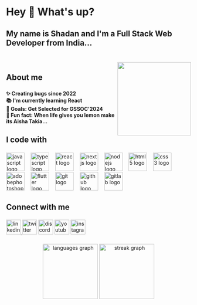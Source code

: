 <h1 align="left">Hey 👋 What's up?</h1>

###

<h2 align="left">My name is Shadan and I'm a Full Stack Web Developer from India...</h2>

###

<br clear="both">

<img align="right" height="200" src="https://i.imgflip.com/65efzo.gif"  />

###

<h2 align="left">About me</h2>

###

<h4 align="left">✨ Creating bugs since 2022<br>📚 I'm currently learning React<br>🎯 Goals: Get Selected for GSSOC'2024<br>🎲 Fun fact: When life gives you lemon make its Aisha Takia...</h4>

###

<h2 align="left">I code with</h2>

###

<div align="left">
  <img src="https://skillicons.dev/icons?i=js" height="50" alt="javascript logo"  />
  <img width="9" />
  <img src="https://cdn.jsdelivr.net/gh/devicons/devicon/icons/typescript/typescript-original.svg" height="50" alt="typescript logo"  />
  <img width="9" />
  <img src="https://cdn.jsdelivr.net/gh/devicons/devicon/icons/react/react-original.svg" height="50" alt="react logo"  />
  <img width="9" />
  <img src="https://cdn.jsdelivr.net/gh/devicons/devicon/icons/nextjs/nextjs-original.svg" height="50" alt="nextjs logo"  />
  <img width="9" />
  <img src="https://cdn.jsdelivr.net/gh/devicons/devicon/icons/nodejs/nodejs-original.svg" height="50" alt="nodejs logo"  />
  <img width="9" />
  <img src="https://skillicons.dev/icons?i=html" height="50" alt="html5 logo"  />
  <img width="9" />
  <img src="https://skillicons.dev/icons?i=css" height="50" alt="css3 logo"  />
  <img width="9" />
  <img src="https://skillicons.dev/icons?i=ps" height="50" alt="adobephotoshop logo"  />
  <img width="9" />
  <img src="https://skillicons.dev/icons?i=flutter" height="50" alt="flutter logo"  />
  <img width="9" />
  <img src="https://skillicons.dev/icons?i=git" height="50" alt="git logo"  />
  <img width="9" />
  <img src="https://skillicons.dev/icons?i=github" height="50" alt="github logo"  />
  <img width="9" />
  <img src="https://skillicons.dev/icons?i=gitlab" height="50" alt="gitlab logo"  />
</div>

###

<h2 align="left">Connect with me</h2>

###

<div align="left">
  <a href="https://www.linkedin.com/in/shadan-ijmal-5b0521296/" target="_blank">
    <img src="https://img.shields.io/static/v1?message=LinkedIn&logo=linkedin&label=&color=0077B5&logoColor=white&labelColor=&style=flat" height="40" alt="linkedin logo"  />
  </a>
  <img src="https://img.shields.io/static/v1?message=Twitch&logo=twitch&label=&color=9146FF&logoColor=white&labelColor=&style=flat" height="40" alt="twitter logo"  />
  <img src="https://img.shields.io/static/v1?message=Discord&logo=discord&label=&color=7289DA&logoColor=white&labelColor=&style=flat" height="40" alt="discord logo"  />
  <img src="https://img.shields.io/static/v1?message=Youtube&logo=youtube&label=&color=FF0000&logoColor=white&labelColor=&style=flat" height="40" alt="youtube logo"  />
  <a href="https://www.instagram.com/_simplyempty/" target="_blank">
    <img src="https://img.shields.io/static/v1?message=Instagram&logo=instagram&label=&color=E4405F&logoColor=white&labelColor=&style=flat" height="40" alt="instagram logo"  />
  </a>
</div>

###

<div align="center">
  <img src="https://github-readme-stats.vercel.app/api/top-langs?username=Arthur071&locale=en&hide_title=false&layout=compact&card_width=320&langs_count=5&theme=radical&hide_border=false&order=2" height="150" alt="languages graph"  />
  <img src="https://streak-stats.demolab.com?user=Arthur071&locale=en&mode=daily&theme=radical&hide_border=false&border_radius=5&order=3" height="150" alt="streak graph"  />
</div>

###
